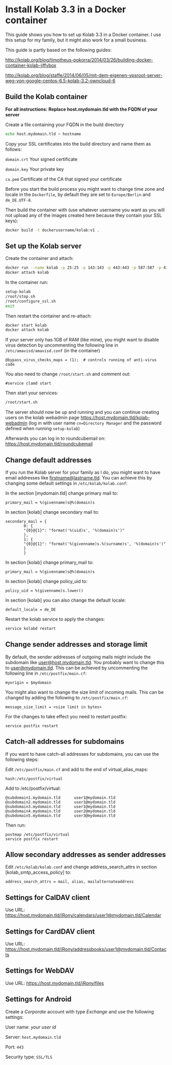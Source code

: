 # Install Kolab 3.3 in a Docker container

This guide shows you how to set up Kolab 3.3 in a Docker container. I use this setup for my family, but it might also work for a small business.

This guide is partly based on the following guides:

http://kolab.org/blog/timotheus-pokorra/2014/03/26/building-docker-container-kolab-jiffybox

http://kolab.org/blog/staffe/2014/06/05/mit-dem-eigenen-vpsroot-server-weg-von-google-centos-6.5-kolab-3.2-owncloud-6

## Build the Kolab container

**For all instructions: Replace host.mydomain.tld with the FQDN of your server**

Create a file containing your FQDN in the build directory
```bash
echo host.mydomain.tld > hostname
```

Copy your SSL certificates into the build directory and name them as follows:

`domain.crt` Your signed certificate

`domain.key` Your private key

`ca.pem` Certificate of the CA that signed your certificate


Before you start the build process you might want to change time zone and locale in the `Dockerfile`, by default they are set to `Europe/Berlin` and `de_DE.UTF-8`.

Then build the container with (use whatever username you want as you will not upload any of the images created here because they contain your SSL keys):
```bash
docker build -t dockerusername/kolab:v1 .
```

## Set up the Kolab server
Create the container and attach:
```bash
docker run --name kolab -p 25:25 -p 143:143 -p 443:443 -p 587:587 -p 4190:4190 -h host.mydomain.tld -d -t -i dockerusername/kolab:v1 /bin/bash
docker attach kolab
```

In the container run:
```bash
setup-kolab
/root/stop.sh
/root/configure_ssl.sh
exit
```

Then restart the container and re-attach:
```bash
docker start kolab
docker attach kolab
```

If your server only has 1GB of RAM (like mine), you might want to disable virus detection by uncommenting the following line in `/etc/amavisd/amavisd.conf` (in the container)
```
@bypass_virus_checks_maps = (1);  # controls running of anti-virus code
```

You also need to change `/root/start.sh` and comment out:
```
#service clamd start
```


Then start your services:
```bash
/root/start.sh
```

The server should now be up and running and you can continue creating users on the kolab webadmin page
https://host.mydomain.tld/kolab-webadmin (log in with user name `cn=Directory Manager` and the password defined when running `setup-kolab`)

Afterwards you can log in to roundcubemail on:
https://host.mydomain.tld/roundcubemail

## Change default addresses
If you run the Kolab server for your family as I do, you might want to have email addresses like firstname@lastname.tld. You can achieve this by changing some default settings in `/etc/kolab/kolab.conf`:

In the section [mydomain.tld] change primary mail to:
```
primary_mail = %(givenname)s@%(domain)s
```

In section [kolab] change secondary mail to:
```
secondary_mail = {
        0: {
        "{0}@{1}": "format('%(uid)s', '%(domain)s')"
        },
        1: {
        "{0}@{1}": "format('%(givenname)s.%(surname)s', '%(domain)s')"
        }
        }
```

In section [kolab] change primary_mail to:
```
primary_mail = %(givenname)s@%(domain)s
```

In section [kolab] change policy_uid to:
```
policy_uid = %(givenname)s.lower()
```

In section [kolab] you can also change the default locale:
```
default_locale = de_DE
```

Restart the kolab service to apply the changes:
```bash
service kolabd restart
```

## Change sender addresses and storage limit
By default, the sender addresses of outgoing mails might include the subdomain like user@host.mydomain.tld.
You probably want to change this to user@mydomain.tld. This can be achieved by
uncommenting the following line in `/etc/postfix/main.cf`:
```
myorigin = $mydomain
```
You might also want to change the size limit of incoming mails. This can be
changed by adding the following to `/etc/postfix/main.cf`:
```
message_size_limit = <size limit in bytes>
```

For the changes to take effect you need to restart postfix:
```
service postfix restart
```

## Catch-all addresses for subdomains
If you want to have catch-all addresses for subdomains, you can use the following steps:

Edit `/etc/postfix/main.cf` and add to the end of virtual_alias_maps:
```
hash:/etc/postfix/virtual
```

Add to /etc/postfix/virtual:
```
@subdomain1.mydomain.tld      user1@mydomain.tld
@subdomain2.mydomain.tld      user1@mydomain.tld
@subdomain3.mydomain.tld      user1@mydomain.tld
@subdomain4.mydomain.tld      user2@mydomain.tld
@subdomain5.mydomain.tld      user3@mydomain.tld
```

Then run:
```
postmap /etc/postfix/virtual
service postfix restart
```

## Allow secondary addresses as sender addresses
Edit `/etc/kolab/kolab.conf` and change address_search_attrs in section [kolab_smtp_access_policy] to:
```
address_search_attrs = mail, alias, mailalternateaddress
```


## Settings for CalDAV client
Use URL:
https://host.mydomain.tld/iRony/calendars/user1@mydomain.tld/Calendar

## Settings for CardDAV client
Use URL:
https://host.mydomain.tld/iRony/addressbooks/user1@mydomain.tld/Contacts

## Settings for WebDAV
Use URL:
https://host.mydomain.tld/iRony/files

## Settings for Android

Create a *Corporate* account with type *Exchange* and use the following settings:

User name: *your user id*

Server: `host.mydomain.tld`

Port: `443`

Security type: `SSL/TLS`

